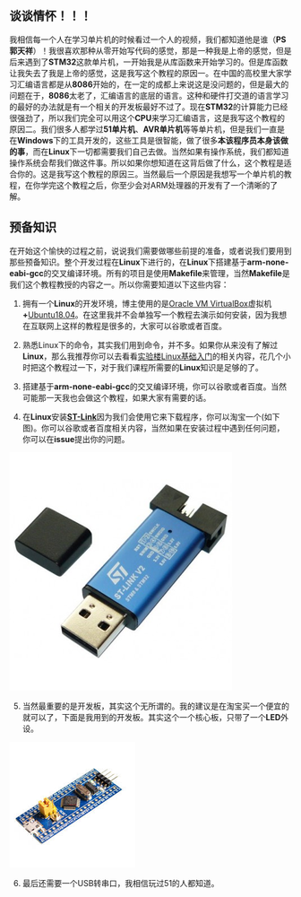 ## 谈谈情怀！！！

我相信每一个人在学习单片机的时候看过一个人的视频，我们都知道他是谁（**PS郭天祥**）！我很喜欢那种从零开始写代码的感觉，那是一种我是上帝的感觉，但是后来遇到了**STM32**这款单片机，一开始我是从库函数来开始学习的。但是库函数让我失去了我是上帝的感觉，这是我写这个教程的原因一。在中国的高校里大家学习汇编语言都是从**8086**开始的，在一定的成都上来说这是没问题的，但是最大的问题在于，**8086**太老了，汇编语言的底层的语言。这种和硬件打交道的语言学习的最好的办法就是有一个相关的开发板最好不过了。现在**STM32**的计算能力已经很强劲了，所以我们完全可以用这个**CPU**来学习汇编语言，这是我写这个教程的原因二。我们很多人都学过**51单片机**、**AVR单片机**等等单片机，但是我们一直是在**Windows**下的工具开发的，这些工具是很智能，做了很多**本该程序员本身该做的事**，而在**Linux**下一切都需要我们自己去做。当然如果有操作系统，我们都知道操作系统会帮我们做这件事。所以如果你想知道在这背后做了什么，这个教程是适合你的。这是我写这个教程的原因三。当然最后一个原因是我想写一个单片机的教程，在你学完这个教程之后，你至少会对ARM处理器的开发有了一个清晰的了解。

## 预备知识

在开始这个愉快的过程之前，说说我们需要做哪些前提的准备，或者说我们要用到那些预备知识。整个开发过程在**Linux**下进行的，在**Linux**下搭建基于**arm-none-eabi-gcc**的交叉编译环境。所有的项目是使用**Makefile**来管理，当然**Makefile**是我们这个教程教授的内容之一。所以你需要知道以下这些内容：

1. 拥有一个**Linux**的开发环境，博主使用的是[Oracle VM VirtualBox](https://www.virtualbox.org/)虚拟机 **+**[Ubuntu18.04](https://www.ubuntu.com/download/desktop)。在这里我并不会单独写一个教程去演示如何安装，因为我想在互联网上这样的教程是很多的，大家可以谷歌或者百度。

2. 熟悉Linux下的命令，其实我们用到命令，并不多。如果你从来没有了解过**Linux**，那么我推荐你可以去看看[实验楼Linux基础入门](https://www.shiyanlou.com/courses/1)的相关内容，花几个小时把这个教程过一下，对于我们课程所需要的**Linux**知识是足够的了。

3. 搭建基于**arm-none-eabi-gcc**的交叉编译环境，你可以谷歌或者百度。当然可能那一天我也会做这个教程，如果大家有需要的话。

4. 在**Linux**安装[**ST-Link**](https://github.com/jehoffmann/stlink)因为我们会使用它来下载程序，你可以淘宝一个(如下图)。你可以谷歌或者百度相关内容，当然如果在安装过程中遇到任何问题，你可以在**issue**提出你的问题。

![ST-LINK-V2](https://github.com/Artisanate/STM32_ARM_GCC/blob/master/docs/picture/ST-LINK-V2.jpg?raw=true)

5. 当然最重要的是开发板，其实这个无所谓的。我的建议是在淘宝买一个便宜的就可以了，下面是我用到的开发板。其实这个一个核心板，只带了一个**LED**外设。

![STM32F103C8T6核心板](https://github.com/Artisanate/STM32_ARM_GCC/blob/master/docs/picture/STM32F103C8T6.jpg?raw=true)

6. 最后还需要一个USB转串口，我相信玩过51的人都知道。
